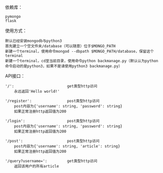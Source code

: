 依赖库：

	pymongo
	flask

使用方式：

	默认已经安装mongodb与python3
	首先建立一个空文件夹/database（可以随意）位于$MONGO_PATH
	新建一个terminal，使用命令mongod --dbpath $MONGO_PATH/database，保留这个terminal
	新建一个terminal，cd至当前目录，使用命令python backmanage.py（默认认为python命令启动的是python3，如果不是请使用python3 backmanage.py）

API接口：

	'/': 						get类型http访问
		永远返回'Hello world!'

	'/register':				post类型http访问
		post内容为{'username': string, 'password': string}
		如果正常注册http返回值为200

	'/login': 					post类型http访问
		post内容为{'username': string, 'password': string}
		如果正常注册http返回值为200

	'/post': 					post类型http访问
		post内容为{'username': string, 'article': string}
		如果正常注册http返回值为200

	'/query?username=': 		get类型http访问
		返回该用户的所有article

